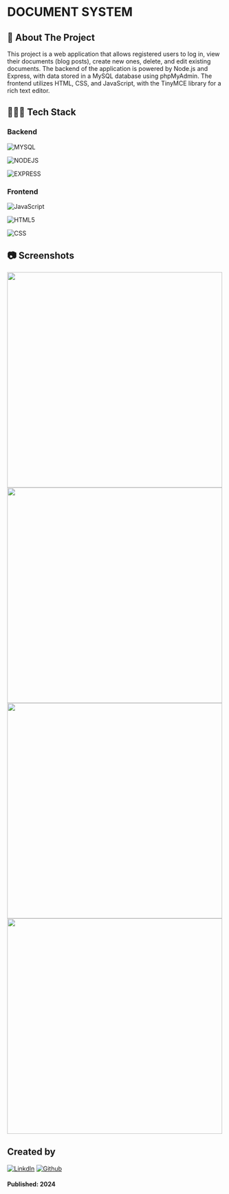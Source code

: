 # DOCUMENT SYSTEM

## 📄 About The Project 
This project is a web application that allows registered users to log in, view their documents (blog posts), create new ones, delete, and edit existing documents. The backend of the application is powered by Node.js and Express, with data stored in a MySQL database using phpMyAdmin. The frontend utilizes HTML, CSS, and JavaScript, with the TinyMCE library for a rich text editor.

## 👨🏻‍💻 Tech Stack
### Backend

![MYSQL](https://img.shields.io/badge/MySQL-005C84?style=for-the-badge&logo=mysql&logoColor=white)

![NODEJS](https://img.shields.io/badge/Node%20js-339933?style=for-the-badge&logo=nodedotjs&logoColor=white)

![EXPRESS](https://img.shields.io/badge/Express%20js-000000?style=for-the-badge&logo=express&logoColor=white)

### Frontend

![JavaScript](https://img.shields.io/badge/JavaScript-323330?style=for-the-badge&logo=javascript&logoColor=F7DF1E)

![HTML5](https://img.shields.io/badge/HTML5-E34F26?style=for-the-badge&logo=html5&logoColor=white)

![CSS](https://img.shields.io/badge/CSS3-1572B6?style=for-the-badge&logo=css3&logoColor=white)

## 📷 Screenshots

<img src="images/login-page.png" width="500">
<img src="images/all-documents.png" width="500">
<img src="images/one-document.png" width="500">
<img src="images/edit.png" width="500">

## Created by

[![LinkdIn](https://img.shields.io/badge/-0077B5?style=for-the-badge&logo=linkedin&logoColor=white)](https://www.linkedin.com/in/rebecka-g%C3%B6thlin-963037280/)
[![Github](https://img.shields.io/badge/Rebecka%20Göthlin-100000?style=for-the-badge&logo=github&logoColor=white)](https://github.com/RebeckaGothlin)

#### Published: 2024